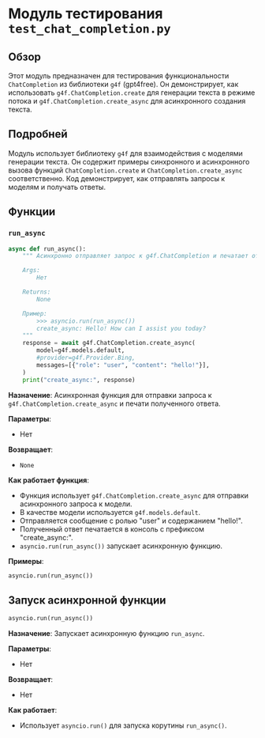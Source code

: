 # Модуль тестирования `test_chat_completion.py`

## Обзор

Этот модуль предназначен для тестирования функциональности `ChatCompletion` из библиотеки `g4f` (gpt4free). Он демонстрирует, как использовать `g4f.ChatCompletion.create` для генерации текста в режиме потока и `g4f.ChatCompletion.create_async` для асинхронного создания текста.

## Подробней

Модуль использует библиотеку `g4f` для взаимодействия с моделями генерации текста. Он содержит примеры синхронного и асинхронного вызова функций `ChatCompletion.create` и `ChatCompletion.create_async` соответственно. Код демонстрирует, как отправлять запросы к моделям и получать ответы.

## Функции

### `run_async`

```python
async def run_async():
    """ Асинхронно отправляет запрос к g4f.ChatCompletion и печатает ответ.

    Args:
        Нет

    Returns:
        None

    Пример:
        >>> asyncio.run(run_async())
        create_async: Hello! How can I assist you today?
    """
    response = await g4f.ChatCompletion.create_async(
        model=g4f.models.default,
        #provider=g4f.Provider.Bing,
        messages=[{"role": "user", "content": "hello!"}],
    )
    print("create_async:", response)
```

**Назначение**: Асинхронная функция для отправки запроса к `g4f.ChatCompletion.create_async` и печати полученного ответа.

**Параметры**:
- Нет

**Возвращает**:
- `None`

**Как работает функция**:
- Функция использует `g4f.ChatCompletion.create_async` для отправки асинхронного запроса к модели.
- В качестве модели используется `g4f.models.default`.
- Отправляется сообщение с ролью "user" и содержанием "hello!".
- Полученный ответ печатается в консоль с префиксом "create_async:".
- `asyncio.run(run_async())` запускает асинхронную функцию.

**Примеры**:
```python
asyncio.run(run_async())
```
## Запуск асинхронной функции

```python
asyncio.run(run_async())
```

**Назначение**: Запускает асинхронную функцию `run_async`.

**Параметры**:
- Нет

**Возвращает**:
- Нет

**Как работает**:
- Использует `asyncio.run()` для запуска корутины `run_async()`.
